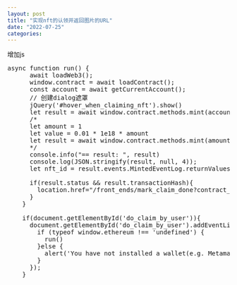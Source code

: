 ```yaml
---
layout: post
title: "实现nft的认领并返回图片的URL"
date: "2022-07-25"
categories: 
---
```

<p>增加js</p>

<pre id="line1">
<span>async function run() {
      await loadWeb3();
      window.contract = await loadContract();
      const account = await getCurrentAccount();
      // 创建dialog遮罩
      jQuery(&#39;#hover_when_claiming_nft&#39;).show()
      let result = await window.contract.methods.mint(account).send({ from: account });
      /*
      let amount = 1
      let value = 0.01 * 1e18 * amount
      let result = await window.contract.methods.mint(amount).send({ from: account, value: value });
      */
      console.info(&quot;== result: &quot;, result)
      console.log(JSON.stringify(result, null, 4));
      let nft_id = result.events.MintedEventLog.returnValues.nftId

      if(result.status &amp;&amp; result.transactionHash){
        location.href=&quot;/front_ends/mark_claim_done?contract_id=&quot; + 58 + &quot;&amp;nft_id=&quot; + nft_id + &quot;&amp;tx=&quot; + result.transactionHash
      }
    }

    if(document.getElementById(&#39;do_claim_by_user&#39;)){
      document.getElementById(&#39;do_claim_by_user&#39;).addEventListener(&#39;click&#39;, async () =&gt; {
        if (typeof window.ethereum !== &#39;undefined&#39;) {
          run()
        }else {
          alert(&#39;You have not installed a wallet(e.g. Metamask) yet, please install.&#39;)
        }
      });
    }
</span></pre>

